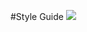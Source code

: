#Style Guide
<img src="https://github.com/spinsys/agile/blob/master/images/Style%20Guide/Web%201920%20%E2%80%93%201.png">
